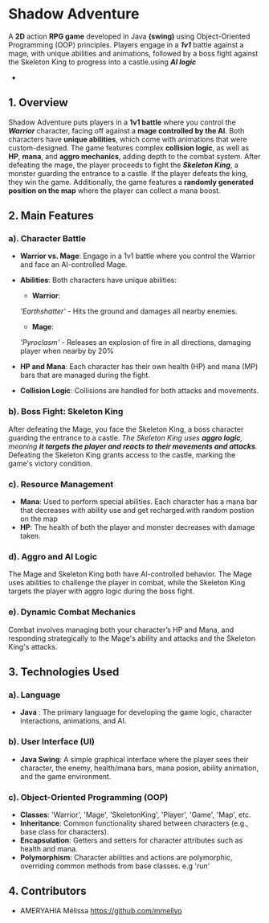 # Shadow Adventure

A **2D** action **RPG game** developed in Java **(swing)** using Object-Oriented Programming (OOP) principles. Players engage in a ***1v1*** battle against a mage, with unique abilities and animations, followed by a boss fight against the Skeleton King to progress into a castle.using ***AI logic***


-
## 1. Overview
Shadow Adventure puts players in a **1v1 battle** where you control the ***Warrior*** character, facing off against a **mage controlled by the AI**. Both characters have **unique abilities**, which come with animations that were custom-designed. The game features complex **collision logic**, as well as **HP**, **mana**, and **aggro mechanics**, adding depth to the combat system. After defeating the mage, the player proceeds to fight the ***Skeleton King***, a monster guarding the entrance to a castle. If the player defeats the king, they win the game. Additionally, the game features a **randomly generated position on the map** where the player can collect a mana boost. 

## 2. Main Features
### a). Character Battle
* **Warrior vs. Mage**: Engage in a 1v1 battle where you control the Warrior and face an AI-controlled Mage.
* **Abilities**: Both characters have unique abilities:
  * **Warrior**: 
  
  *'Earthshatter'* - Hits the ground and damages all nearby enemies.
  * **Mage**: 
  
  *'Pyroclasm'* -  Releases an explosion of fire in all directions, damaging player when nearby by 20%



* **HP and Mana**: Each character has their own health (HP) and mana (MP) bars that are managed during the fight.

* **Collision Logic**: Collisions are handled for both attacks and movements.

### b). Boss Fight: Skeleton King
After defeating the Mage, you face the Skeleton King, a boss character guarding the entrance to a castle.
*The Skeleton King uses **aggro logic**, meaning **it targets the player and reacts to their movements and attacks**.*
Defeating the Skeleton King grants access to the castle, marking the game's victory condition.

### c). Resource Management
* **Mana**: Used to perform special abilities. Each character has a mana bar that decreases with ability use and get recharged.with random postion on the map
* **HP**: The health of both the player and monster decreases with damage taken.

### d). Aggro and AI Logic
The Mage and Skeleton King both have AI-controlled behavior.
The Mage uses abilities to challenge the player in combat, while the Skeleton King targets the player with aggro logic during the boss fight.
### e). Dynamic Combat Mechanics
Combat involves managing both your character’s HP and Mana, and responding strategically to the Mage's ability and attacks and the Skeleton King's attacks.

## 3. Technologies Used
### a). Language
* **Java** : The primary language for developing the game logic, character interactions, animations, and AI.
### b). User Interface (UI)
* **Java Swing**: A simple graphical interface where the player sees their character, the enemy, health/mana bars, mana posion, ability animation, and the game environment.
### c). Object-Oriented Programming (OOP)
* **Classes**: 'Warrior', 'Mage', 'SkeletonKing', 'Player', 'Game', 'Map', etc.
* **Inheritance**: Common functionality shared between characters (e.g., base class for characters).
* **Encapsulation**: Getters and setters for character attributes such as health and mana.
* **Polymorphism**: Character abilities and actions are polymorphic, overriding common methods from base classes. e.g 'run'

## 4. Contributors 
* AMERYAHIA Mélissa https://github.com/mmellyo 

